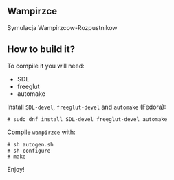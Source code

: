 Wampirzce
---------

Symulacja Wampirzcow-Rozpustnikow

How to build it?
----------------

To compile it you will need:
 * SDL
 * freeglut
 * automake

Install `SDL-devel`, `freeglut-devel` and `automake` (Fedora):

    # sudo dnf install SDL-devel freeglut-devel automake

Compile `wampirzce` with:

    # sh autogen.sh
    # sh configure
    # make

Enjoy!
